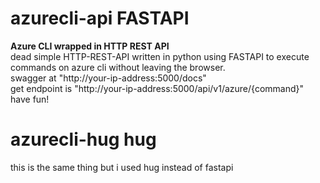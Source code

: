 # azurecli-api FASTAPI
**Azure CLI wrapped in HTTP REST API**
<br>
dead simple HTTP-REST-API written in python using FASTAPI to execute commands on azure cli without leaving the browser.
<br>
swagger at "http://your-ip-address:5000/docs"
<br>
get endpoint is "http://your-ip-address:5000/api/v1/azure/{command}"
<br>
have fun!
<br>
# azurecli-hug hug
this is the same thing but i used hug instead of fastapi
